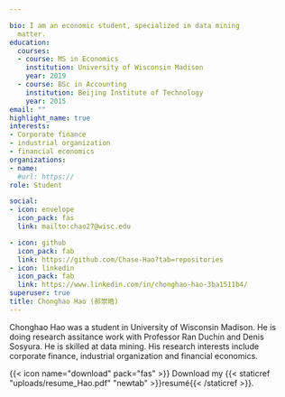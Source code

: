 ```yaml
---

bio: I am an economic student, specialized in data mining
  matter.
education:
  courses:
  - course: MS in Economics
    institution: University of Wisconsin Madison
    year: 2019
  - course: BSc in Accounting
    institution: Beijing Institute of Technology
    year: 2015
email: ""
highlight_name: true
interests:
- Corporate finance
- industrial organization
- financial economics
organizations:
- name: 
  #url: https://
role: Student

social:
- icon: envelope
  icon_pack: fas
  link: mailto:chao27@wisc.edu

- icon: github
  icon_pack: fab
  link: https://github.com/Chase-Hao?tab=repositories
- icon: linkedin
  icon_pack: fab
  link: https://www.linkedin.com/in/chonghao-hao-3ba1511b4/
superuser: true
title: Chonghao Hao (郝崇皓)
---
```

Chonghao Hao was a student in University of Wisconsin Madison. He is doing research assitance work with Professor Ran Duchin and Denis Sosyura. He is skilled at data mining. His research interests include corporate finance, industrial organization and financial economics. 

{{< icon name="download" pack="fas" >}} Download my {{< staticref "uploads/resume_Hao.pdf" "newtab" >}}resumé{{< /staticref >}}.

